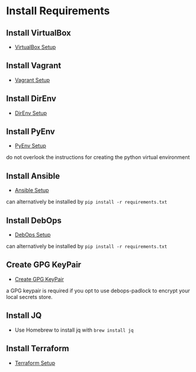 # Install Requirements

## Install VirtualBox

- [VirtualBox Setup](doc/VIRTUALBOX.md)

## Install Vagrant

- [Vagrant Setup](doc/VAGRANT.md)

## Install DirEnv

- [DirEnv Setup](doc/DIRENV.md)

## Install PyEnv

- [PyEnv Setup](doc/PYENV.md)

do not overlook the instructions for creating the python virtual environment

## Install Ansible

- [Ansible Setup](doc/ANSIBLE.md)

can alternatively be installed by `pip install -r requirements.txt`

## Install DebOps

- [DebOps Setup](doc/DEBOPS.md)

can alternatively be installed by `pip install -r requirements.txt`

## Create GPG KeyPair

- [Create GPG KeyPair](https://alexcabal.com/creating-the-perfect-gpg-keypair/)

a GPG keypair is required if you opt to use debops-padlock to encrypt your local secrets store.

## Install JQ

- Use Homebrew to install jq with `brew install jq`

## Install Terraform

- [Terraform Setup](doc/TERRAFORM.md)
